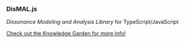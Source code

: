 ### DisMAL.js
*Dissonance Modeling and Analysis Library* for TypeScript/JavaScript

[Check out the Knowledge Garden for more info!](https://garden.spectraldiscord.com/#/page/dismal)
